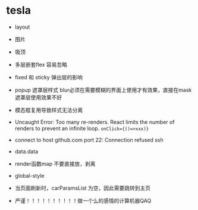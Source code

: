 # tesla
- layout
- 图片
- 吸顶
- 多层嵌套flex 容易忽略
- fixed 和 sticky 弹出层的影响
- popup 遮罩层样式 blur必须在需要模糊的界面上使用才有效果，直接在mask遮罩层使用效果不好
- 模态框复用导致样式无法分离
- Uncaught Error: Too many re-renders. React limits the number of renders to prevent an infinite loop.
    `onClick={()=>xxx)}` 
- connect to host github.com port 22: Connection refused
    ssh

- data.data
- render函数map 不要直接放，剥离

- global-style 

- 当页面刷新时，carParamsList 为空，因此需要跳转到主页

- 严谨！！！！！！！！！！做一个么的感情的计算机器QAQ